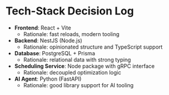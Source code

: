 # Tech-Stack Decision Log

- **Frontend**: React + Vite
  - Rationale: fast reloads, modern tooling
- **Backend**: NestJS (Node.js)
  - Rationale: opinionated structure and TypeScript support
- **Database**: PostgreSQL + Prisma
  - Rationale: relational data with strong typing
- **Scheduling Service**: Node package with gRPC interface
  - Rationale: decoupled optimization logic
- **AI Agent**: Python (FastAPI)
  - Rationale: good library support for AI tooling
